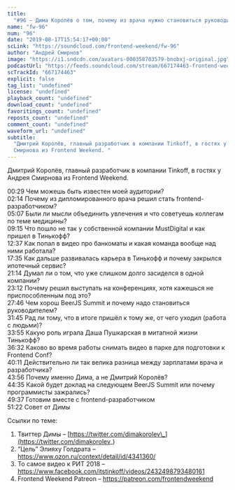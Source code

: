 ```yaml
---
title:
  "#96 – Дима Королёв о том, почему из врача нужно становиться руководителем"
name: "fw-96"
num: "96"
date: "2019-08-17T15:54:17+00:00"
scLink: "https://soundcloud.com/frontend-weekend/fw-96"
author: "Андрей Смирнов"
image: "https://i1.sndcdn.com/avatars-000358703579-bnobxj-original.jpg"
podcastUrl: "https://feeds.soundcloud.com/stream/667174463-frontend-weekend-fw-96.m4a"
scTrackId: "667174463"
explicit: false
tag_list: "undefined"
license: "undefined"
playback_count: "undefined"
download_count: "undefined"
favoritings_count: "undefined"
reposts_count: "undefined"
comment_count: "undefined"
waveform_url: "undefined"
subtitle:
  "Дмитрий Королёв, главный разработчик в компании Tinkoff, в гостях у Андрея
  Смирнова из Frontend Weekend. "
---
```


Дмитрий Королёв, главный разработчик в компании Tinkoff, в гостях у Андрея
Смирнова из Frontend Weekend.

<timecode sec="29">00:29</timecode> Чем можешь быть известен моей аудитории?
<br><timecode sec="134">02:14</timecode> Почему из дипломированного врача решил
стать frontend-разработчиком? <br><timecode sec="307">05:07</timecode> Были ли
мысли объединить увлечения и что советуешь коллегам по теме медицины?
<br><timecode sec="555">09:15</timecode> Что пошло не так у собственной компании
MustDigital и как пришел в Тинькофф? <br><timecode sec="757">12:37</timecode>
Как попал в видео про банкоматы и какая команда вообще над ними работала?
<br><timecode sec="1055">17:35</timecode> Как дальше развивалась карьера в
Тинькофф и почему закрылся ипотечный сервис?
<br><timecode sec="1274">21:14</timecode> Думал ли о том, что уже слишком долго
засиделся в одной компании? <br><timecode sec="1392">23:12</timecode> Почему
решил выступать на конференциях, хотя кажешься не приспособленным под это?
<br><timecode sec="1666">27:46</timecode> Чем хорош BeerJS Summit и почему надо
становиться руководителем? <br><timecode sec="1905">31:45</timecode> Рад ли
тому, что в итоге пришёл к тому же, от чего уходил (работа с людьми)?
<br><timecode sec="2035">33:55</timecode> Какую роль играла Даша Пушкарская в
митапной жизни Тинькофф? <br><timecode sec="2192">36:32</timecode> Каково во
время работы снимать видео в парке для подготовки к Frontend Conf?
<br><timecode sec="2411">40:11</timecode> Действительно ли так велика разница
между зарплатами врача и разработчика? <br><timecode sec="2636">43:56</timecode>
Почему именно Дима, а не Дмитрий Королёв?
<br><timecode sec="2675">44:35</timecode> Какой будет доклад на следующем BeerJS
Summit или почему программисты зажрались?
<br><timecode sec="2977">49:37</timecode> Готовим вместе с
frontend-разработчиком <br><timecode sec="3082">51:22</timecode> Совет от Димы

Ссылки по теме:

1. Твиттер Димы –
   [https://twitter.com/dimakorolev\_](https://twitter.com/dimakorolev_)
2. “Цель” Элияху Голдрата – <https://www.ozon.ru/context/detail/id/4341360/>
3. То самое видео к РИТ 2018 –
   <https://www.facebook.com/itstinkoff/videos/2432498793480161>
4. Frontend Weekend Patreon – <https://patreon.com/frontendweekend>
